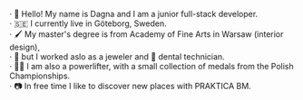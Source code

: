 · 👋 Hello! My name is Dagna and I am a junior full-stack developer. <br/>
· 🇸🇪 I currently live in Göteborg, Sweden. <br/>
· 🖌️ My master's degree is from Academy of Fine Arts in Warsaw (interior design), <br/>
· 💍 but I worked aslo as a jeweler and 🦷 dental technician. <br/>
· 🏋️‍♀️ I am also a powerlifter, with a small collection of medals from the Polish Championships. <br/>
· 📷 In free time I like to discover new places with PRAKTICA BM.

